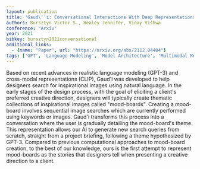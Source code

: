 ```yaml
---
layout: publication
title: 'Gaud\''i: Conversational Interactions With Deep Representations To Generate Image Collections'
authors: Bursztyn Victor S., Healey Jennifer, Vinay Vishwa
conference: "Arxiv"
year: 2021
bibkey: bursztyn2021conversational
additional_links:
  - {name: "Paper", url: "https://arxiv.org/abs/2112.04404"}
tags: ['GPT', 'Language Modeling', 'Model Architecture', 'Multimodal Models', 'Reinforcement Learning']
---
```

Based on recent advances in realistic language modeling (GPT-3) and
cross-modal representations (CLIP), Gaud\'i was developed to help designers
search for inspirational images using natural language. In the early stages of
the design process, with the goal of eliciting a client's preferred creative
direction, designers will typically create thematic collections of
inspirational images called "mood-boards". Creating a mood-board involves
sequential image searches which are currently performed using keywords or
images. Gaud\'i transforms this process into a conversation where the user is
gradually detailing the mood-board's theme. This representation allows our AI
to generate new search queries from scratch, straight from a project briefing,
following a theme hypothesized by GPT-3. Compared to previous computational
approaches to mood-board creation, to the best of our knowledge, ours is the
first attempt to represent mood-boards as the stories that designers tell when
presenting a creative direction to a client.
